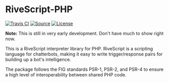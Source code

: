 RiveScript-PHP
==============
[![Travis CI](http://img.shields.io/travis/vulcan--project/rivescript--php.svg?style=flat-square)](https://travis-ci.org/vulcan-project/rivescript-php)
[![Source](http://img.shields.io/badge/source-vulcan--project/rivescript--php-blue.svg?style=flat-square)](https://github.com/vulcan-project/rivescript-php)
[![License](http://img.shields.io/badge/license-MIT-brightgreen.svg?style=flat-square)](https://tldrlegal.com/license/mit-license)

**Note:** This is still in very early development. Don't have much to show right now.

This is a RiveScript interpreter library for PHP. RiveScript is a scripting language for chatterbots, making it easy to write trigger/response pairs for building up a bot's intelligence.

The package follows the FIG standards PSR-1, PSR-2, and PSR-4 to ensure a high level of interoperability between shared PHP code.

